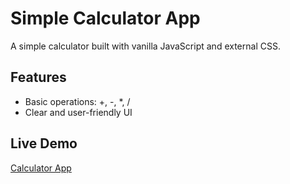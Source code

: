 # Simple Calculator App

A simple calculator built with vanilla JavaScript and external CSS.

## Features
- Basic operations: +, -, *, /
- Clear and user-friendly UI

## Live Demo
[Calculator App](https://calc-eight-mu.vercel.app/)

